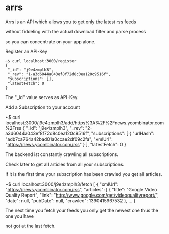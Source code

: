 arrs
====

Arrs is an API which allows you to get only the latest rss feeds

without fiddeling with the actual download filter and parse process

so you can concentrate on your app alone.



Register an API-Key
```
~$ curl localhost:3000/register
{
 "_id": "j9e4zmplh3",
 "_rev": "1-a3d6044a043ef8f72d8c0ea120c9516f",
 "subscriptions": [],
 "latestFetch": 0
}
```
The "_id" value serves as API-Key.



Add a Subscription to your account

~$ curl localhost:3000/j9e4zmplh3/add/https%3A%2F%2Fnews.ycombinator.com%2Frss
{
  "_id": "j9e4zmplh3",
  "_rev": "2-a3d6044a043ef8f72d8c0ea120c9516f",
  "subscriptions": [
   {
      "urlHash": "adb7ca764a42bad01a0ccae2df09c2fa",
      "xmlUrl": "https://news.ycombinator.com/rss"
   }
 ],
  "latestFetch": 0
}


The backend ist constantly crawling all subscriptions.



Check later to get all articles from all your subscriptions.

If it is the first time your subscription has been crawled you get all articles.

~$ curl localhost:3000/j9e4zmplh3/fetch
[
  {
    "xmlUrl": "https://news.ycombinator.com/rss",
    "articles": [
      {
        "title": "Google Video Quality Report",
        "link": "http://www.google.com/get/videoqualityreport/",
        "date": null,
        "pubDate": null,
        "crawled": 1390415967532
      },
        ...
  }


The next time you fetch your feeds you only get the newest one thus the one you have

not got at the last fetch.
